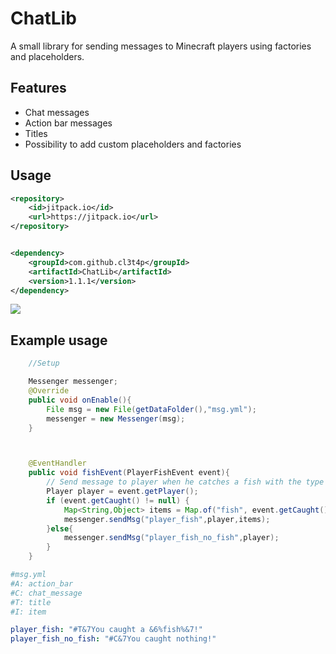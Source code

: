 # ChatLib

A small library for sending messages to Minecraft players using factories and placeholders.


## Features

- Chat messages
- Action bar messages
- Titles
- Possibility to add custom placeholders and factories

## Usage

```xml
<repository>
    <id>jitpack.io</id>
    <url>https://jitpack.io</url>
</repository>


<dependency>
    <groupId>com.github.cl3t4p</groupId>
    <artifactId>ChatLib</artifactId>
    <version>1.1.1</version>
</dependency>
```
[![](https://jitpack.io/v/cl3t4p/ChatLib.svg)](https://jitpack.io/#cl3t4p/ChatLib)


## Example usage

```java
    //Setup

    Messenger messenger;
    @Override
    public void onEnable(){
        File msg = new File(getDataFolder(),"msg.yml");
        messenger = new Messenger(msg);
    }



    @EventHandler
    public void fishEvent(PlayerFishEvent event){
        // Send message to player when he catches a fish with the type of fish
        Player player = event.getPlayer();
        if (event.getCaught() != null) {
            Map<String,Object> items = Map.of("fish", event.getCaught().getType().toString());
            messenger.sendMsg("player_fish",player,items);
        }else{
            messenger.sendMsg("player_fish_no_fish",player);
        }
    }
```

```yaml
#msg.yml
#A: action_bar
#C: chat_message
#T: title
#I: item

player_fish: "#T&7You caught a &6%fish%&7!"
player_fish_no_fish: "#C&7You caught nothing!"
````
